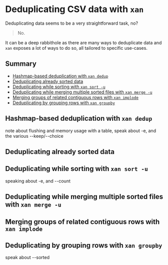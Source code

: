 # Deduplicating CSV data with `xan`

Deduplicating data seems to be a very straightforward task, no?

> No.

It can be a deep rabbithole as there are many ways to deduplicate data and `xan` exposes a lot of ways to do so, all tailored to specific use-cases.

## Summary

* [Hashmap-based deduplication with `xan dedup`](#hashmap-based-deduplication-with-xan-dedup)
* [Deduplicating already sorted data](#deduplicating-already-sorted-data)
* [Deduplicating while sorting with `xan sort -u`](#deduplicating-while-sorting-with-xan-sort--u)
* [Deduplicating while merging multiple sorted files with `xan merge -u`](#deduplicating-while-merging-multiple-sorted-files-with-xan-merge--u)
* [Merging groups of related contiguous rows with `xan implode`](#merging-groups-of-related-contiguous-rows-with-xan-implode)
* [Deduplicating by grouping rows with `xan groupby`](#deduplicating-by-grouping-rows-with-xan-groupby)

## Hashmap-based deduplication with `xan dedup`

note about flushing and memory usage with a table, speak about -e, and the various --keep/--choice

## Deduplicating already sorted data

## Deduplicating while sorting with `xan sort -u`

speaking about -e, and --count

## Deduplicating while merging multiple sorted files with `xan merge -u`

## Merging groups of related contiguous rows with `xan implode`

## Deduplicating by grouping rows with `xan groupby`

speak about --sorted
